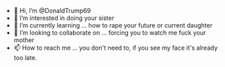 - 👋 Hi, I’m @DonaldTrump69
- 👀 I’m interested in doing your sister
- 🌱 I’m currently learning ... how to rape your future or current daughter
- 💞️ I’m looking to collaborate on ... forcing you to watch me fuck your mother
- 📫 How to reach me ... you don't need to, if you see my face it's already too late.

<!---
vikFTC/vikFTC is a ✨ special ✨ repository because its `README.md` (this file) appears on your GitHub profile.
You can click the Preview link to take a look at your changes.
--->
